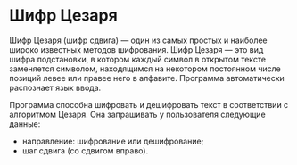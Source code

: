 # Шифр Цезаря
Шифр Цезаря (шифр сдвига) — один из самых простых и наиболее широко известных методов шифрования. Шифр Цезаря — это вид шифра подстановки, в котором каждый символ в открытом тексте заменяется символом, находящимся на некотором постоянном числе позиций левее или правее него в алфавите. Программа автоматически распознает язык ввода.

Программа способна шифровать и дешифровать текст в соответствии с алгоритмом Цезаря. Она запрашивать у пользователя следующие данные:

- направление: шифрование или дешифрование;
- шаг сдвига (со сдвигом вправо).
